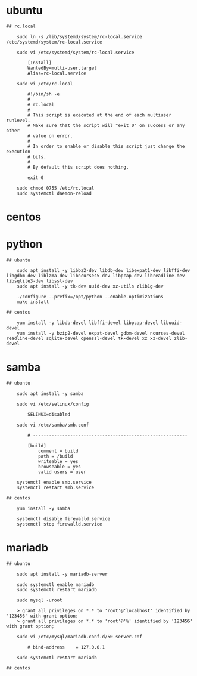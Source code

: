 # ubuntu

    ## rc.local

        sudo ln -s /lib/systemd/system/rc-local.service /etc/systemd/system/rc-local.service

        sudo vi /etc/systemd/system/rc-local.service

            [Install]
            WantedBy=multi-user.target
            Alias=rc-local.service

        sudo vi /etc/rc.local

            #!/bin/sh -e
            #
            # rc.local
            #
            # This script is executed at the end of each multiuser runlevel.
            # Make sure that the script will "exit 0" on success or any other
            # value on error.
            #
            # In order to enable or disable this script just change the execution
            # bits.
            #
            # By default this script does nothing.

            exit 0

        sudo chmod 0755 /etc/rc.local
        sudo systemctl daemon-reload

# centos

# python

    ## ubuntu

        sudo apt install -y libbz2-dev libdb-dev libexpat1-dev libffi-dev libgdbm-dev liblzma-dev libncurses5-dev libpcap-dev libreadline-dev libsqlite3-dev libssl-dev
        sudo apt install -y tk-dev uuid-dev xz-utils zlib1g-dev

        ./configure --prefix=/opt/python --enable-optimizations
        make install

    ## centos

        yum install -y libdb-devel libffi-devel libpcap-devel libuuid-devel
        yum install -y bzip2-devel expat-devel gdbm-devel ncurses-devel readline-devel sqlite-devel openssl-devel tk-devel xz xz-devel zlib-devel

# samba

    ## ubuntu

        sudo apt install -y samba

        sudo vi /etc/selinux/config

            SELINUX=disabled

        sudo vi /etc/samba/smb.conf

            # ----------------------------------------------------------

            [build]
                comment = build
                path = /build
                writeable = yes
                browseable = yes
                valid users = user

        systemctl enable smb.service
        systemctl restart smb.service

    ## centos

        yum install -y samba

        systemctl disable firewalld.service
        systemctl stop firewalld.service

# mariadb

    ## ubuntu

        sudo apt install -y mariadb-server

        sudo systemctl enable mariadb
        sudo systemctl restart mariadb

        sudo mysql -uroot

        > grant all privileges on *.* to 'root'@'localhost' identified by '123456' with grant option;
        > grant all privileges on *.* to 'root'@'%' identified by '123456' with grant option;

        sudo vi /etc/mysql/mariadb.conf.d/50-server.cnf

            # bind-address    = 127.0.0.1

        sudo systemctl restart mariadb

    ## centos
